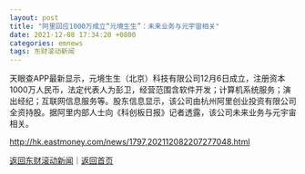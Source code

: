 ```yaml
---
layout: post
title: "阿里回应1000万成立“元境生生”：未来业务与元宇宙相关"
date: 2021-12-08 17:34:20 +0800
categories: emnews
tags: 东财滚动新闻
---
```


天眼查APP最新显示，元境生生（北京）科技有限公司12月6日成立，注册资本1000万人民币，法定代表人为彭卫，经营范围含软件开发；计算机系统服务；演出经纪；互联网信息服务等。股东信息显示，该公司由杭州阿里创业投资有限公司全资持股。据阿里内部人士向《科创板日报》记者透露，该公司未来业务与元宇宙相关。

<http://hk.eastmoney.com/news/1797,202112082207277048.html>

[返回东财滚动新闻](//finews.withounder.com/emnews/)｜[返回首页](//finews.withounder.com/)